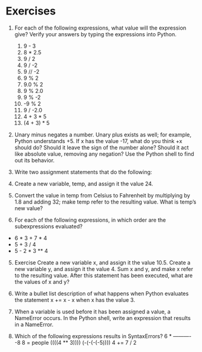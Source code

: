 # Exercises

1. For each of the following expressions, what value will the expression give? Verify your answers by typing the expressions into Python.
    1. 9 - 3
    2. 8 * 2.5
    3. 9 / 2
    4. 9 / -2
    5. 9 // -2
    6. 9 % 2
    7. 9.0 % 2
    8. 9 % 2.0
    9. 9 % -2
    10. -9 % 2
    11. 9 / -2.0
    12. 4 + 3 * 5
    13. (4 + 3) * 5 


2. Unary minus negates a number. Unary plus exists as well; for example, Python understands +5. If x has the value -17, what do you think +x should do? Should it leave the sign of the number alone? Should it act like absolute value, removing any negation? Use the Python shell to find out its behavior. 


3. Write two assignment statements that do the following:
 1. Create a new variable, temp, and assign it the value 24.
 1. Convert the value in temp from Celsius to Fahrenheit by multiplying by 1.8 and adding 32; make temp refer to the resulting value. What is temp’s new value? 



4. For each of the following expressions, in which order are the subexpressions evaluated?

- 6 * 3 + 7 * 4
- 5 + 3 / 4
- 5 - 2 * 3 ** 4 


5. Exercise
Create a new variable x, and assign it the value 10.5.
Create a new variable y, and assign it the value 4.
Sum x and y, and make x refer to the resulting value. After this statement has been executed, what are the values of x and y? 

6. Write a bullet list description of what happens when Python evaluates the statement x += x - x when x has the value 3. 

7. When a variable is used before it has been assigned a value, a NameError occurs. In the Python shell, write an expression that results in a NameError. 

8. Which of the following expressions results in SyntaxErrors?
6 * ———--8
8 = people
((((4 ** 3))))
(-(-(-(-5))))
4 += 7 / 2 

